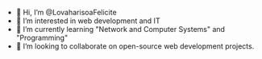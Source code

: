 - 👋 Hi, I’m @LovaharisoaFelicite
- 👀 I’m interested in web development and IT
- 🌱 I’m currently learning "Network and Computer Systems" and "Programming"
- 💞️ I’m looking to collaborate on open-source web development projects.

<!---
LovaharisoaFelicite/LovaharisoaFelicite is a ✨ special ✨ repository because its `README.md` (this file) appears on your GitHub profile.
You can click the Preview link to take a look at your changes.
--->
